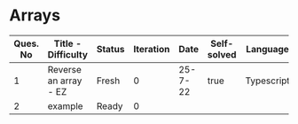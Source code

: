 # Arrays

| Ques. No | Title - Difficulty| Status | Iteration | Date    | Self-solved | Language   |
| -------- | ---------------- | ------ | --------- | ------- | ----------- | ---------- |
| 1        | Reverse an array - EZ      | Fresh  | 0        | 25-7-22 | true       | Typescript |
| 2        | example          | Ready  | 0         |         |             |            |



